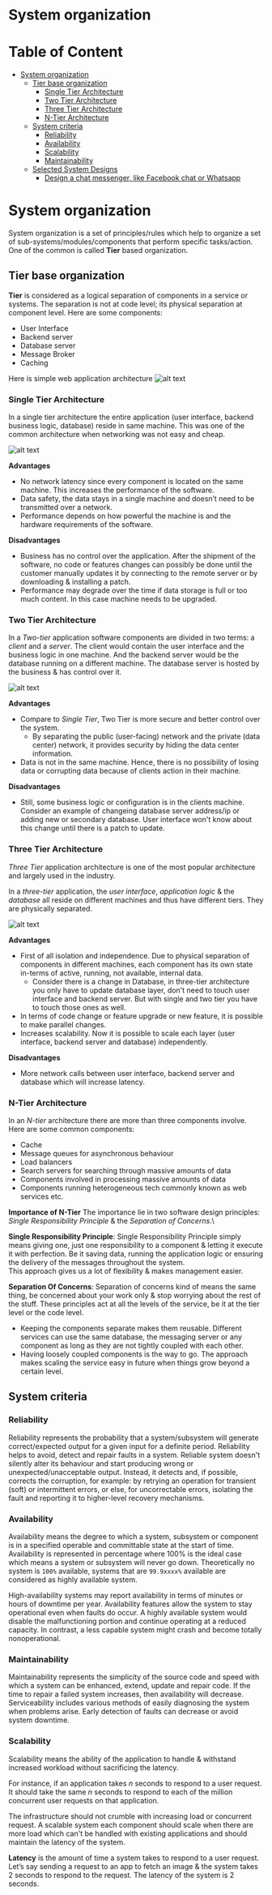 # System organization


# Table of Content
- [System organization](#system-organization)
  - [Tier base organization](#tier-base-organization)
    - [Single Tier Architecture](#single-tier-architecture)
    - [Two Tier Architecture](#two-tier-architecture)
    - [Three Tier Architecture](#three-tier-architecture)
    - [N-Tier Architecture](#n-tier-architecture)
  - [System criteria](#system-criteria)
    - [Reliability](#reliability)
    - [Availability](#availability)
    - [Scalability](#scalability)
    - [Maintainability](#maintainability)
  - [Selected System Designs](./solutions/README.md)
    - [Design a chat messenger, like Facebook chat or Whatsapp](./solutions/CHAT_MESSENGER_DESIGN.md)
    
    
# System organization
System organization is a set of principles/rules which help to organize a set of sub-systems/modules/components that perform specific tasks/action. 
One of the common is called **Tier** based organization. 
  
## Tier base organization
**Tier** is considered as a logical separation of components in a service or systems. The separation is not at code level; its
physical separation at component level. Here are some components:
- User Interface
- Backend server
- Database server
- Message Broker
- Caching

Here is simple web application architecture
![alt text](./img/web-app-architecture.png)

### Single Tier Architecture
In a single tier architecture the entire application (user interface, backend business logic, database) reside in same machine. 
This was one of the common architecture when networking was not easy and cheap.

![alt text](./img/single-tier.png)

**Advantages**
- No network latency since every component is located on the same machine. This increases the performance of the software. 
- Data safety, the data stays in a single machine and doesn’t need to be transmitted over a network.
- Performance depends on how powerful the machine is and the hardware requirements of the software.

**Disadvantages**
- Business has no control over the application. After the shipment of the software, no code or features changes can possibly be done until the customer manually updates it by connecting to the remote server or by downloading & installing a patch.
- Performance may degrade over the time if data storage is full or too much content. In this case machine needs to be upgraded.


### Two Tier Architecture
In a *Two-tier* application software components are divided in two terms: a *client* and a *server*. 
The client would contain the user interface and the business logic in one machine. 
And the backend server would be the database running on a different machine. 
The database server is hosted by the business & has control over it.

![alt text](./img/client-server.png)

**Advantages**
- Compare to *Single Tier*, Two Tier is more secure and better control over the system.
    - By separating the public (user-facing) network and the private (data center) network, it provides security by hiding the data center information.
- Data is not in the same machine. Hence, there is no possibility of losing data or corrupting data because of clients action in their machine. 

**Disadvantages**
- Still, some business logic or configuration is in the clients machine. Consider an example of changeing database server address/ip or adding new or secondary database. 
    User interface won't know about this change until there is a patch to update. 

### Three Tier Architecture
*Three Tier* application architecture is one of the most popular architecture and largely used in the industry.

In a *three-tier* application, the *user interface*, *application logic* & the *database* all reside on different machines and thus have different tiers. 
They are physically separated.

![alt text](./img/three-tier-arc.png)


**Advantages** 
- First of all isolation and independence. Due to physical separation of components in different machines, each component has its own state in-terms of active, running, not available, internal data. 
  - Consider there is a change in Database, in three-tier architecture you only have to update database layer, don't need to touch user interface and backend server. But with single and two tier you have to touch those ones as well.
- In terms of code change or feature upgrade  or new feature, it is possible to make parallel changes.
- Increases scalability. Now it is possible to scale each layer (user interface, backend server and database) independently. 


**Disadvantages** 
- More network calls between user interface, backend server and database which will increase latency.
                                                                                                    

### N-Tier Architecture
In an *N-tier* architecture there are more than three components involve. Here are some common components:

- Cache
- Message queues for asynchronous behaviour
- Load balancers
- Search servers for searching through massive amounts of data
- Components involved in processing massive amounts of data
- Components running heterogeneous tech commonly known as web services etc.

**Importance of N-Tier**
The importance lie in two software design principles: *Single Responsibility Principle* & the *Separation of Concerns*.\

**Single Responsibility Principle**: 
Single Responsibility Principle simply means giving one, just one responsibility to a component & letting it execute it with perfection. 
Be it saving data, running the application logic or ensuring the delivery of the messages throughout the system.\
This approach gives us a lot of flexibility & makes management easier.

**Separation Of Concerns**: 
Separation of concerns kind of means the same thing, be concerned about your work only & stop worrying about the rest of the stuff.
These principles act at all the levels of the service, be it at the tier level or the code level.

- Keeping the components separate makes them reusable. Different services can use the same database, 
the messaging server or any component as long as they are not tightly coupled with each other.
- Having loosely coupled components is the way to go. The approach makes scaling the service 
easy in future when things grow beyond a certain level.


##  System criteria

### Reliability
Reliability represents the probability that a system/subsystem will generate correct/expected output for a given input for a definite period. 
Reliability helps to avoid, detect and repair faults in a system. Reliable system doesn't silently alter its behaviour and start producing wrong or 
unexpected/unacceptable output. Instead, it detects and, if possible, corrects the corruption,  for example: by retrying an operation for transient 
(soft) or intermittent errors, or else, for uncorrectable errors, isolating the fault and reporting it to higher-level recovery mechanisms.  


### Availability
Availability means the degree to which a system, subsystem or component is in a specified operable and committable state at the start of time. 
Availability is represented in percentage where 100% is the ideal case which means a system or subsystem will never go down. 
Theoretically no system is `100%` available, systems that are `99.9xxxx%` available are considered as highly available system. 

High-availability systems may report availability in terms of minutes or hours of downtime per year. Availability features allow the system 
to stay operational even when faults do occur. A highly available system would disable the malfunctioning portion and continue operating at 
a reduced capacity. In contrast, a less capable system might crash and become totally nonoperational. 

### Maintainability
Maintainability represents the simplicity of the source code and speed with which a system can be enhanced, extend, update and repair code. 
If the time to repair a failed system increases, then availability will decrease. Serviceability includes various methods of easily diagnosing 
the system when problems arise. Early detection of faults can decrease or avoid system downtime.

### Scalability
Scalability means the ability of the application to handle & withstand increased workload without sacrificing the latency.

For instance, if an application takes *n* seconds to respond to a user request. It should take the same *n* seconds to respond to each of 
the million concurrent user requests on that application.

The infrastructure should not crumble with increasing load or concurrent request. A scalable system each component should
scale when there are more load which can't be handled with existing applications and should maintain the latency of the system.

**Latency** is the amount of time a system takes to respond to a user request. \
Let’s say sending a request to an app to fetch an image & the system takes 2 seconds to respond to the request. The latency of the system is 2 seconds.
 
 
